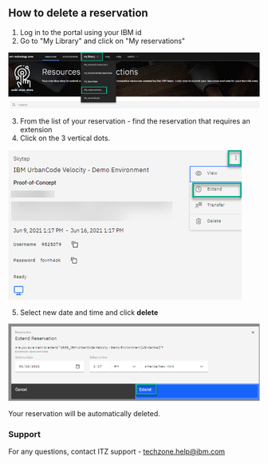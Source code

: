 ## How to delete a reservation

1. Log in to the portal using your IBM id
2. Go to "My Library" and click on "My reservations"

![my reservation ITZ](Images/My%20reservations.png)

3. From the list of your reservation - find the reservation that requires an extension
4. Click on the 3 vertical dots. 

![3dot ITZ](Images/3dots.png)

5. Select new date and time and click **delete**

![Delete ITZ](Images/My%20extend.png)

Your reservation will be automatically deleted.

### Support

For any questions, contact ITZ support - techzone.help@ibm.com
